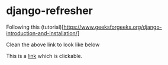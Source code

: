 # django-refresher

Following this (tutorial)[https://www.geeksforgeeks.org/django-introduction-and-installation/]

Clean the above link to look like below

This is a [link](https://software.opensuse.org/download/package?package=supervisor&project=openSUSE%3ALeap%3A15.2) which is clickable.
